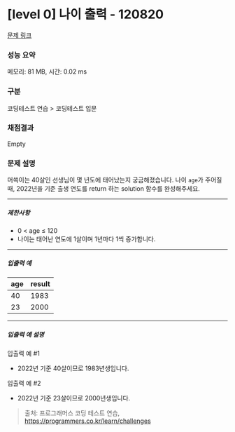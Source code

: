# [level 0] 나이 출력 - 120820 

[문제 링크](https://school.programmers.co.kr/learn/courses/30/lessons/120820) 

### 성능 요약

메모리: 81 MB, 시간: 0.02 ms

### 구분

코딩테스트 연습 > 코딩테스트 입문

### 채점결과

Empty

### 문제 설명

<p>머쓱이는 40살인 선생님이 몇 년도에 태어났는지 궁금해졌습니다. 나이 <code>age</code>가 주어질 때, 2022년을 기준 출생 연도를 return 하는 solution 함수를 완성해주세요.</p>

<hr>

<h5>제한사항</h5>

<ul>
<li>0 &lt; age ≤ 120</li>
<li>나이는 태어난 연도에 1살이며 1년마다 1씩 증가합니다. </li>
</ul>

<hr>

<h5>입출력 예</h5>
<table class="table">
        <thead><tr>
<th>age</th>
<th>result</th>
</tr>
</thead>
        <tbody><tr>
<td>40</td>
<td>1983</td>
</tr>
<tr>
<td>23</td>
<td>2000</td>
</tr>
</tbody>
      </table>
<hr>

<h5>입출력 예 설명</h5>

<p>입출력 예 #1</p>

<ul>
<li>2022년 기준 40살이므로 1983년생입니다.</li>
</ul>

<p>입출력 예 #2</p>

<ul>
<li>2022년 기준 23살이므로 2000년생입니다.</li>
</ul>


> 출처: 프로그래머스 코딩 테스트 연습, https://programmers.co.kr/learn/challenges